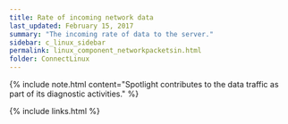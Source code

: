 ```yaml
---
title: ﻿Rate of incoming network data
last_updated: February 15, 2017
summary: "The incoming rate of data to the server."
sidebar: c_linux_sidebar
permalink: linux_component_networkpacketsin.html
folder: ConnectLinux
---
```


{% include note.html content="Spotlight contributes to the data traffic as part of its diagnostic activities." %}

{% include links.html %}
